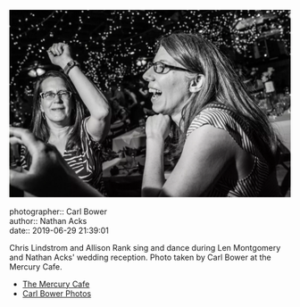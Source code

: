 ![Chris Lindstrom and Allison Rank sing and dance](assets/2019-06-29-set-4-the-dance-54.webp)

photographer:: Carl Bower  
author:: Nathan Acks  
date:: 2019-06-29 21:39:01

Chris Lindstrom and Allison Rank sing and dance during Len Montgomery and Nathan Acks' wedding reception. Photo taken by Carl Bower at the Mercury Cafe.

* [The Mercury Cafe](http://mercurycafe.com)
* [Carl Bower Photos](https://carlbowerphotos.com)

